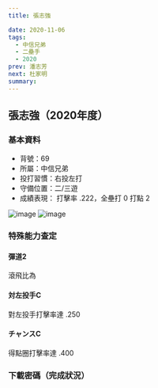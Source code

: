 ```yaml
---
title: 張志強

date: 2020-11-06
tags:
  - 中信兄弟
  - 二壘手
  - 2020
prev: 潘志芳
next: 杜家明
summary: 
---
```


## 張志強（2020年度）

### 基本資料

- 背號：69
- 所屬：中信兄弟
- 投打習慣：右投左打
- 守備位置：二/三遊
- 成績表現： 打擊率 .222，全壘打 0 打點 2

![image](https://i.imgur.com/5sFdRLi.jpg)
![image](https://i.imgur.com/sHCmkar.jpg)

### 特殊能力查定

#### 彈道2

滾飛比為

#### 対左投手C

對左投手打擊率達 .250

#### チャンスC

得點圈打擊率達 .400

### 下載密碼（完成狀況）
